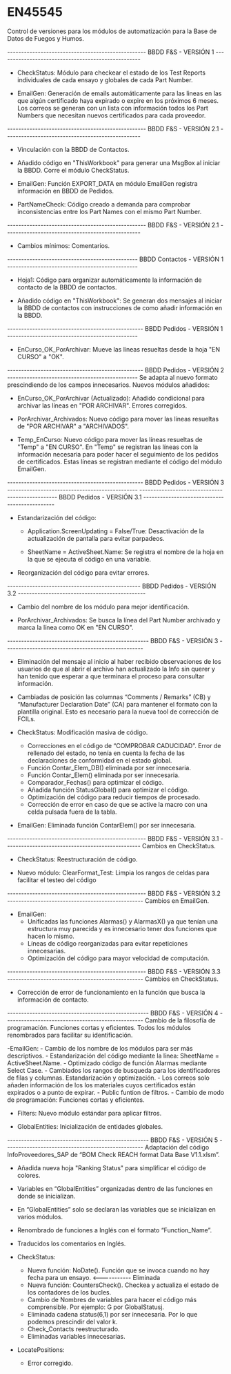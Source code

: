 # EN45545
 
 Control de versiones para los módulos de automatización para la Base de Datos de Fuegos y Humos.
 
-------------------------------------------------- BBDD F&S - VERSIÓN 1 ---------------------------------------------------
 
 - CheckStatus: Módulo para checkear el estado de los Test Reports individuales de cada ensayo y globales de cada Part Number.
 
 - EmailGen: Generación de emails automáticamente para las lineas en las que algún certificado haya expirado o expire en los próximos 6 meses. 
   Los correos se generan con un lista con información todos los Part Numbers que necesitan nuevos certificados para cada proveedor.
 
-------------------------------------------------- BBDD F&S - VERSIÓN 2.1 -------------------------------------------------

- Vinculación con la BBDD de Contactos.

- Añadido código en "ThisWorkbook" para generar una MsgBox al iniciar la BBDD. Corre el módulo CheckStatus.
 
- EmailGen: Función EXPORT_DATA en módulo EmailGen registra información en BBDD de Pedidos.
 
- PartNameCheck: Código creado a demanda para comprobar inconsistencias entre los Part Names con el mismo Part Number.

-------------------------------------------------- BBDD F&S - VERSIÓN 2.1 -------------------------------------------------

- Cambios mínimos: Comentarios.

----------------------------------------------- BBDD Contactos - VERSIÓN 1 -----------------------------------------------

- Hoja1: Código para organizar automáticamente la información de contacto de la BBDD de contactos.

- Añadido código en "ThisWorkbook": Se generan dos mensajes al iniciar la BBDD de contactos con instrucciones de como añadir información en la BBDD.

------------------------------------------------- BBDD Pedidos - VERSIÓN 1 -----------------------------------------------

- EnCurso_OK_PorArchivar: Mueve las líneas resueltas desde la hoja "EN CURSO" a "OK".

------------------------------------------------- BBDD Pedidos - VERSIÓN 2 -----------------------------------------------
Se adapta al nuevo formato prescindiendo de los campos innecesarios. Nuevos módulos añadidos:

- EnCurso_OK_PorArchivar (Actualizado): Añadido condicional para archivar las líneas en "POR ARCHIVAR". Errores corregidos.

- PorArchivar_Archivados: Nuevo código para mover las líneas resueltas de "POR ARCHIVAR" a "ARCHIVADOS".

- Temp_EnCurso: Nuevo código para mover las líneas resueltas de "Temp" a "EN CURSO". 
  En "Temp" se registran las líneas con la información necesaria para poder hacer el seguimiento de los pedidos de certificados. 
  Estas líneas se registran mediante el código del módulo EmailGen.

------------------------------------------------- BBDD Pedidos - VERSIÓN 3 -----------------------------------------------
------------------------------------------------ BBDD Pedidos - VERSIÓN 3.1 ----------------------------------------------

- Estandarización del código:
	
	- Application.ScreenUpdating = False/True: Desactivación de la actualización de pantalla para evitar parpadeos.
	
	- SheetName = ActiveSheet.Name: Se registra el nombre de la hoja en la que se ejecuta el código en una variable.

- Reorganización del código para evitar errores.

------------------------------------------------ BBDD Pedidos - VERSIÓN 3.2 ----------------------------------------------

- Cambio del nombre de los módulo para mejor identificación.

- PorArchivar_Archivados: Se busca la línea del Part Number archivado y marca la línea como OK en "EN CURSO".

--------------------------------------------------- BBDD F&S - VERSIÓN 3 --------------------------------------------------

- Eliminación del mensaje al inicio al haber recibido observaciones de los usuarios de que al abrir el archivo han actualizado la Info sin querer 
  y han tenido que esperar a que terminara el proceso para consultar información.
  
- Cambiadas de posición las columnas “Comments / Remarks” (CB) y “Manufacturer Declaration Date” (CA) para mantener el formato con la plantilla original.
  Esto es necesario para la nueva tool de corrección de FCILs.

- CheckStatus: Modificación masiva de código.
	- Correcciones en el código de “COMPROBAR CADUCIDAD”. Error de rellenado del estado, no tenía en cuenta la fecha de las declaraciones de conformidad en el estado global.
	- Función Contar_Elem_DB() eliminada por ser innecesaria.
	- Función Contar_Elem() eliminada por ser innecesaria.
	- Comparador_Fechas() para optimizar el código.
	- Añadida función StatusGlobal() para optimizar el código.
	- Optimización del código para reducir tiempos de procesado.
	- Corrección de error en caso de que se active la macro con una celda pulsada fuera de la tabla.

- EmailGen: Eliminada función ContarElem() por ser innecesaria.

-------------------------------------------------- BBDD F&S - VERSIÓN 3.1 -------------------------------------------------
Cambios en CheckStatus.

- CheckStatus: Reestructuración de código.

- Nuevo módulo: ClearFormat_Test: Limpia los rangos de celdas para facilitar el testeo del código

-------------------------------------------------- BBDD F&S - VERSIÓN 3.2 -------------------------------------------------
Cambios en EmailGen.

- EmailGen:
	- Unificadas las funciones Alarmas() y AlarmasX() ya que tenían una estructura muy parecida y es innecesario tener dos funciones que hacen lo mismo.
	- Líneas de código reorganizadas para evitar repeticiones innecesarias.
	- Optimización del código para mayor velocidad de computación.

-------------------------------------------------- BBDD F&S - VERSIÓN 3.3 -------------------------------------------------
Cambios en CheckStatus.

- Corrección de error de funcionamiento en la función que busca la información de contacto.

--------------------------------------------------- BBDD F&S - VERSIÓN 4 --------------------------------------------------
Cambio de la filosofía de programación. Funciones cortas y eficientes.
Todos los módulos renombrados para facilitar su identificación.

-EmailGen:
	- Cambio de los nombre de los módulos para ser más descriptivos.
	- Estandarización del código mediante la línea: SheetName = ActiveSheet.Name.
	- Optimizado código de función Alarmas mediante Select Case.
	- Cambiados los rangos de busqueda para los identificadores de filas y columnas. Estandarización y optimización.
	- Los correos solo añaden información de los los materiales cuyos certificados están expirados o a punto de expirar.
	- Public funtion de filtros.
	- Cambio de modo de programación: Funciones cortas y eficientes.

- Filters: Nuevo módulo estándar para aplicar filtros.

- GlobalEntities: Inicialización de entidades globales.

--------------------------------------------------- BBDD F&S - VERSIÓN 5 --------------------------------------------------
Adaptación del código InfoProveedores_SAP de “BOM Check REACH format Data Base V1.1.xlsm”.

- Añadida nueva hoja "Ranking Status" para simplificar el código de colores.

- Variables en “GlobalEntities” organizadas dentro de las funciones en donde se inicializan.
- En “GlobalEntities” solo se declaran las variables que se inicializan en varios módulos.

- Renombrado de funciones a Inglés con el formato “Function_Name”.
- Traducidos los comentarios en Inglés.

- CheckStatus:
	- Nueva función: NoDate(). Función que se invoca cuando no hay fecha para un ensayo. <----------- Eliminada
	- Nueva función: CountersCheck(). Checkea y actualiza el estado de los contadores de los bucles.
	- Cambio de Nombres de variables para hacer el código más comprensible. Por ejemplo: G por GlobalStatusj.
	- Eliminada cadena status(6,1) por ser innecesaria. Por lo que podemos prescindir del valor k.
	- Check_Contacts reestructurado.
	- Eliminadas variables innecesarias.
	
- LocatePositions:
	- Error corregido.
	













